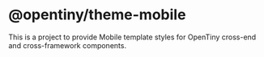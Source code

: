 # @opentiny/theme-mobile

This is a project to provide Mobile template styles for OpenTiny cross-end and cross-framework components.